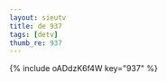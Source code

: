 ```yaml
--- 
layout: sieutv
title: de 937
tags: [detv]
thumb_re: 937
---
```

{% include oADdzK6f4W key="937" %} 

